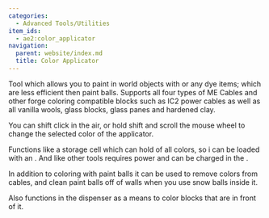 ```yaml
---
categories:
  - Advanced Tools/Utilities
item_ids:
  - ae2:color_applicator
navigation:
  parent: website/index.md
  title: Color Applicator
---
```


Tool which allows you to paint in world objects with <ItemLink
id="white_paint_ball"/> or any dye items; which
are less efficient then paint balls. Supports all four types of ME Cables and
other forge coloring compatible blocks such as IC2 power cables as well as all
vanilla wools, glass blocks, glass panes and hardened clay.

You can shift click in the air, or hold shift and scroll the mouse wheel to
change the selected color of the applicator.

Functions like a storage cell which can hold <ItemLink
id="white_paint_ball"/> of all colors, so i can
be loaded with an <ItemLink id="chest"/>. And
like other tools requires power and can be charged in the <ItemLink
id="charger"/>.

In addition to coloring with paint balls it can be used to remove colors from
cables, and clean paint balls off of walls when you use snow balls inside it.

Also functions in the dispenser as a means to color blocks that are in front
of it.

<RecipeFor id="color_applicator" />
